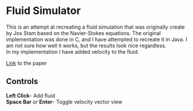 # Fluid Simulator

This is an attempt at recreating a fluid simulation that was originally create by Jos Stam based on the Navier-Stokes equations. The original implementation was done in C, and I have attempted to recreate it in Java. I am not sure how well it works, but the results look nice regardless.  
In my implementation I have added velocity to the fluid. 

[Link](https://pdfs.semanticscholar.org/847f/819a4ea14bd789aca8bc88e85e906cfc657c.pdf) to the paper

## Controls

**Left Click**- Add fluid  
**Space Bar** *or* **Enter**- Toggle velocity vector view